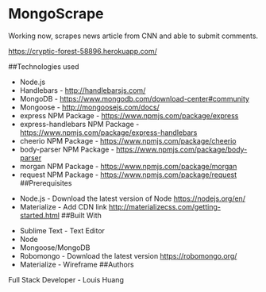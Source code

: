 # MongoScrape

Working now, scrapes news article from CNN and able to submit comments.

https://cryptic-forest-58896.herokuapp.com/

##Technologies used

* Node.js
* Handlebars - http://handlebarsjs.com/
* MongoDB - https://www.mongodb.com/download-center#community
* Mongoose - http://mongoosejs.com/docs/
* express NPM Package - https://www.npmjs.com/package/express
* express-handlebars NPM Package - https://www.npmjs.com/package/express-handlebars
* cheerio NPM Package - https://www.npmjs.com/package/cheerio
* body-parser NPM Package - https://www.npmjs.com/package/body-parser
* morgan NPM Package - https://www.npmjs.com/package/morgan
* request NPM Package - https://www.npmjs.com/package/request
##Prerequisites

- Node.js - Download the latest version of Node https://nodejs.org/en/
- Materialize - Add CDN link http://materializecss.com/getting-started.html
##Built With

* Sublime Text - Text Editor
* Node
* Mongoose/MongoDB
* Robomongo - Download the latest version https://robomongo.org/
* Materialize - Wireframe
##Authors

Full Stack Developer - Louis Huang
